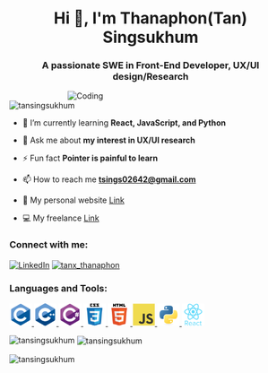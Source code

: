 
<h1 align="center">Hi 👋, I'm Thanaphon(Tan) Singsukhum</h1>
<h3 align="center">A passionate SWE in Front-End Developer, UX/UI design/Research</h3>
<img align="right" alt="Coding" width="400" src="https://user-images.githubusercontent.com/69011963/137184767-79a13ec7-1bb3-4341-a6da-3a149c9c159a.gif">

<p align="left"> <img src="https://komarev.com/ghpvc/?username=tansingsukhum&label=Profile%20views&color=0e75b6&style=flat" alt="tansingsukhum" /> </p>

- 🌱 I’m currently learning **React, JavaScript, and Python**

- 💬 Ask me about **my interest in UX/UI research**

- ⚡ Fun fact **Pointer is painful to learn**
 
- 📫 How to reach me **tsings02642@gmail.com**

- 📄 My personal website <a href="https://tansingsukhum.github.io/Personal-Portfolio/portfolio" target="_blank">Link</a>

- 💻 My freelance <a href="https://tansingsukhum.github.io/Personal-Portfolio/portfolio](https://www.eazyrental.net/" target="_blank">Link</a>

<h3 align="left">Connect with me:</h3>
<p align="left">
<a href="https://www.linkedin.com/in/thanaphon-singsukhum-98b074271/" target="_blank"> <img align="center" src="https://raw.githubusercontent.com/rahuldkjain/github-profile-readme-generator/master/src/images/icons/Social/linked-in-alt.svg" alt="LinkedIn" height="30" width="40" /></a>
<a href="https://instagram.com/tanx_thanaphon" target="blank"><img align="center" src="https://raw.githubusercontent.com/rahuldkjain/github-profile-readme-generator/master/src/images/icons/Social/instagram.svg" alt="tanx_thanaphon" height="30" width="40" /></a>
</p>

<h3 align="left">Languages and Tools:</h3>
<p align="left"> <a href="https://www.cprogramming.com/" target="_blank" rel="noreferrer"> <img src="https://raw.githubusercontent.com/devicons/devicon/master/icons/c/c-original.svg" alt="c" width="40" height="40"/> </a> <a href="https://www.w3schools.com/cpp/" target="_blank" rel="noreferrer"> <img src="https://raw.githubusercontent.com/devicons/devicon/master/icons/cplusplus/cplusplus-original.svg" alt="cplusplus" width="40" height="40"/> </a> <a href="https://www.w3schools.com/cs/" target="_blank" rel="noreferrer"> <img src="https://raw.githubusercontent.com/devicons/devicon/master/icons/csharp/csharp-original.svg" alt="csharp" width="40" height="40"/> </a> <a href="https://www.w3schools.com/css/" target="_blank" rel="noreferrer"> <img src="https://raw.githubusercontent.com/devicons/devicon/master/icons/css3/css3-original-wordmark.svg" alt="css3" width="40" height="40"/> </a> <a href="https://www.w3.org/html/" target="_blank" rel="noreferrer"> <img src="https://raw.githubusercontent.com/devicons/devicon/master/icons/html5/html5-original-wordmark.svg" alt="html5" width="40" height="40"/> </a> <a href="https://developer.mozilla.org/en-US/docs/Web/JavaScript" target="_blank" rel="noreferrer"> <img src="https://raw.githubusercontent.com/devicons/devicon/master/icons/javascript/javascript-original.svg" alt="javascript" width="40" height="40"/> </a> <a href="https://www.python.org" target="_blank" rel="noreferrer"> <img src="https://raw.githubusercontent.com/devicons/devicon/master/icons/python/python-original.svg" alt="python" width="40" height="40"/> </a> <a href="https://reactjs.org/" target="_blank" rel="noreferrer"> <img src="https://raw.githubusercontent.com/devicons/devicon/master/icons/react/react-original-wordmark.svg" alt="react" width="40" height="40"/> </a> </p>

<p><img align="left" src="https://github-readme-stats.vercel.app/api/top-langs?username=tansingsukhum&show_icons=true&locale=en&layout=compact" alt="tansingsukhum" /></p>

<p>&nbsp;<img align="center" src="https://github-readme-stats.vercel.app/api?username=tansingsukhum&show_icons=true&locale=en" alt="tansingsukhum" /></p>

<p><img align="center" src="https://github-readme-streak-stats.herokuapp.com/?user=tansingsukhum&" alt="tansingsukhum" /></p>
